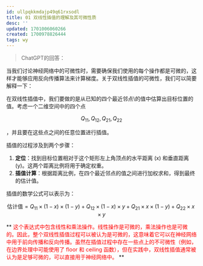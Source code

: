 ```yaml
---
id: ullpqkkmdajp49q61rxsodl
title: 01 双线性插值的理解及其可微性质
desc: ''
updated: 1701006060266
created: 1700978826444
tags: wy
---
```



> ChatGPT的回答：

当我们讨论神经网络中的可微性时，需要确保我们使用的每个操作都是可微的，这样才能够应用反向传播算法来计算梯度。关于双线性插值的可微性，我们可以简要解释一下：

在双线性插值中，我们要做的是从已知的四个最近邻点\的值中估算出目标位置的值。考虑一个二维空间中的四个点

$$ 
Q_{11}, Q_{12}, Q_{21}, Q_{22} 
$$

，并且要在这些点之间的任意位置进行插值。

插值的过程涉及到两个步骤：
1. **定位**：找到目标位置相对于这个矩形左上角顶点的水平距离 \(x\) 和垂直距离 \(y\)。这两个距离比例将用于确定权重。
2. **插值计算**：根据距离比例，在四个最近邻点的值之间进行加权求和，得到最终的估计值。

插值的数学公式可以表示为：

$$
 \text{估计值} = Q_{11} \times (1 - x) \times (1 - y) + Q_{12} \times (1 - x) \times y + Q_{21} \times x \times (1 - y) + Q_{22} \times x \times y 
$$

**
<font color="red">
这个表达式中包含线性和乘法操作。线性操作是可微的，乘法操作也是可微的。因此，整个双线性插值过程可以被认为是可微的，这意味着它可以在神经网络中用于前向传播和反向传播。虽然在插值过程中存在一些点上的不可微性（例如，在边界处理中可能使用了 floor 和 ceiling 函数），但在实践中，双线性插值通常被认为是足够可微的，可以直接用于神经网络中。
</font>
**
